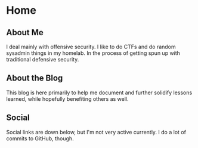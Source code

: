 # Home

## About Me

I deal mainly with offensive security.  I like to do CTFs and do random sysadmin things in my homelab.  In the process of getting spun up with traditional defensive security.

## About the Blog

This blog is here primarily to help me document and further solidify lessons learned, while hopefully benefiting others as well.

## Social

Social links are down below, but I'm not very active currently.  I do a lot of commits to GitHub, though. 